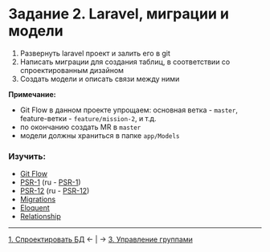 # Задание 2. Laravel, миграции и модели
1. Развернуть laravel проект и залить его в git
2. Написать миграции для создания таблиц, в соответствии со спроектированным дизайном
3. Создать модели и описать связи между ними

**Примечание:**
- Git Flow в данном проекте упрощаем: основная ветка - `master`, feature-ветки - `feature/mission-2`, и т.д. 
- по окончанию создать MR в `master`
- модели должны храниться в папке `app/Models`

### Изучить:
- [Git Flow](https://github.com/dom1no/fwt-standards/blob/master/accepted/git-workflow.md)
- [PSR-1](https://www.php-fig.org/psr/psr-1/) (ru - [PSR-1](https://svyatoslav.biz/misc/psr_translation/#_PSR-1))
- [PSR-12](https://www.php-fig.org/psr/psr-12/) (ru - [PSR-12](https://redwerk.jobs/blogs/psr-12-перевод-расширенного-стандарта-офо/))
- [Migrations](https://laravel.com/docs/8.x/migrations)
- [Eloquent](https://laravel.com/docs/8.x/eloquent)
- [Relationship](https://laravel.com/docs/8.x/eloquent-relationships)

---
[1. Спроектировать БД](mission-1.md) ← | → [3. Управление группами](mission-3.md)
